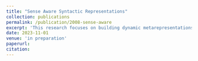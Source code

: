 ```yaml
---
title: "Sense Aware Syntactic Representations"
collection: publications
permalink: /publication/2008-sense-aware
excerpt: 'This research focuses on building dynamic metarepresentations of word vectors. This research is an extension of the work - Syntactic Representations Enable Interpretable Hierarchical Vectors. This work aims to resolve the previous work's limitation of Polysemy by generating metarepresentations which can better capture the parts of speech dimensions as given by the word's context.'
date: 2023-11-01
venue: 'in preparation'
paperurl: 
citation: 
---
```


